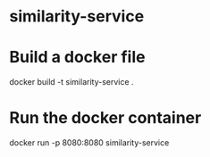 # similarity-service

# Build a docker file
docker build -t similarity-service .

# Run the docker container
docker run -p 8080:8080 similarity-service

